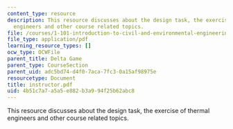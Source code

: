 ```yaml
---
content_type: resource
description: This resource discusses about the design task, the exercise of thermal
  engineers and other course related topics.
file: /courses/1-101-introduction-to-civil-and-environmental-engineering-design-i-fall-2006/4b51c7a7a5a5e882b3a994f25b62abc8_instructor.pdf
file_type: application/pdf
learning_resource_types: []
ocw_type: OCWFile
parent_title: Delta Game
parent_type: CourseSection
parent_uid: adc5bd74-d4f0-7aca-7fc3-0a15af98975e
resourcetype: Document
title: instructor.pdf
uid: 4b51c7a7-a5a5-e882-b3a9-94f25b62abc8
---
```

This resource discusses about the design task, the exercise of thermal engineers and other course related topics.

